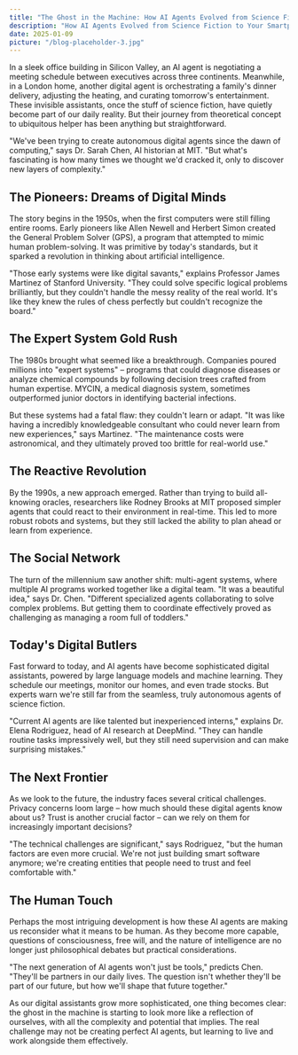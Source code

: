 ```yaml
---
title: "The Ghost in the Machine: How AI Agents Evolved from Science Fiction to Your Smartphone"
description: "How AI Agents Evolved from Science Fiction to Your Smartphone"
date: 2025-01-09
picture: "/blog-placeholder-3.jpg"
---
```


In a sleek office building in Silicon Valley, an AI agent is negotiating a meeting schedule between executives across three continents. Meanwhile, in a London home, another digital agent is orchestrating a family's dinner delivery, adjusting the heating, and curating tomorrow's entertainment. These invisible assistants, once the stuff of science fiction, have quietly become part of our daily reality. But their journey from theoretical concept to ubiquitous helper has been anything but straightforward.

"We've been trying to create autonomous digital agents since the dawn of computing," says Dr. Sarah Chen, AI historian at MIT. "But what's fascinating is how many times we thought we'd cracked it, only to discover new layers of complexity."

## The Pioneers: Dreams of Digital Minds

The story begins in the 1950s, when the first computers were still filling entire rooms. Early pioneers like Allen Newell and Herbert Simon created the General Problem Solver (GPS), a program that attempted to mimic human problem-solving. It was primitive by today's standards, but it sparked a revolution in thinking about artificial intelligence.

"Those early systems were like digital savants," explains Professor James Martinez of Stanford University. "They could solve specific logical problems brilliantly, but they couldn't handle the messy reality of the real world. It's like they knew the rules of chess perfectly but couldn't recognize the board."

## The Expert System Gold Rush

The 1980s brought what seemed like a breakthrough. Companies poured millions into "expert systems" – programs that could diagnose diseases or analyze chemical compounds by following decision trees crafted from human expertise. MYCIN, a medical diagnosis system, sometimes outperformed junior doctors in identifying bacterial infections.

But these systems had a fatal flaw: they couldn't learn or adapt. "It was like having a incredibly knowledgeable consultant who could never learn from new experiences," says Martinez. "The maintenance costs were astronomical, and they ultimately proved too brittle for real-world use."

## The Reactive Revolution

By the 1990s, a new approach emerged. Rather than trying to build all-knowing oracles, researchers like Rodney Brooks at MIT proposed simpler agents that could react to their environment in real-time. This led to more robust robots and systems, but they still lacked the ability to plan ahead or learn from experience.

## The Social Network

The turn of the millennium saw another shift: multi-agent systems, where multiple AI programs worked together like a digital team. "It was a beautiful idea," says Dr. Chen. "Different specialized agents collaborating to solve complex problems. But getting them to coordinate effectively proved as challenging as managing a room full of toddlers."

## Today's Digital Butlers

Fast forward to today, and AI agents have become sophisticated digital assistants, powered by large language models and machine learning. They schedule our meetings, monitor our homes, and even trade stocks. But experts warn we're still far from the seamless, truly autonomous agents of science fiction.

"Current AI agents are like talented but inexperienced interns," explains Dr. Elena Rodriguez, head of AI research at DeepMind. "They can handle routine tasks impressively well, but they still need supervision and can make surprising mistakes."

## The Next Frontier

As we look to the future, the industry faces several critical challenges. Privacy concerns loom large – how much should these digital agents know about us? Trust is another crucial factor – can we rely on them for increasingly important decisions?

"The technical challenges are significant," says Rodriguez, "but the human factors are even more crucial. We're not just building smart software anymore; we're creating entities that people need to trust and feel comfortable with."

## The Human Touch

Perhaps the most intriguing development is how these AI agents are making us reconsider what it means to be human. As they become more capable, questions of consciousness, free will, and the nature of intelligence are no longer just philosophical debates but practical considerations.

"The next generation of AI agents won't just be tools," predicts Chen. "They'll be partners in our daily lives. The question isn't whether they'll be part of our future, but how we'll shape that future together."

As our digital assistants grow more sophisticated, one thing becomes clear: the ghost in the machine is starting to look more like a reflection of ourselves, with all the complexity and potential that implies. The real challenge may not be creating perfect AI agents, but learning to live and work alongside them effectively.
